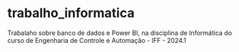 # trabalho_informatica
Trabalaho sobre banco de dados e Power BI, na disciplina de Informática do curso de Engenharia de Controle e Automação - IFF - 2024.1
